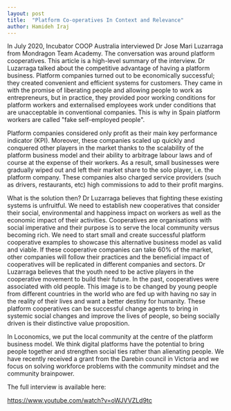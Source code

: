 ```yaml
---
layout: post
title:  "Platform Co-operatives In Context and Relevance"
author: Hamideh Iraj
---
```


In July 2020, Incubator COOP Australia interviewed Dr Jose Mari Luzarraga from Mondragon Team Academy. 
The conversation was around platform cooperatives. 
This article is a high-level summary of the interview. 
Dr Luzarraga talked about the competitive advantage of having a platform business. 
Platform companies turned out to be economically successful; they created convenient and efficient systems for customers. 
They came in with the promise of liberating people and allowing people to work as entrepreneurs, 
but in practice, they provided poor working conditions for platform workers and externalised employees work under conditions that are unacceptable in conventional companies. 
This is why in Spain platform workers are called "fake self-employed people".

Platform companies considered only profit as their main key performance indicator (KPI). 
Moreover, these companies scaled up quickly and conquered other players in the market thanks to the scalability of the platform business model and their ability to arbitrage labour laws and of course at the expense of their workers. 
As a result, small businesses were gradually wiped out and left their market share to the solo player, i.e. the platform company. 
These companies also charged service providers (such as drivers, restaurants, etc) high commissions to add to their profit margins.

What is the solution then? Dr Luzarraga believes that fighting these existing systems is unfruitful. 
We need to establish new cooperatives that consider their social, environmental and happiness impact on workers as well as the economic impact of their activities. 
Cooperatives are organisations with social imperative and their purpose is to serve the local community versus becoming rich. 
We need to start small and create successful platform cooperative examples to showcase this alternative business model as valid and viable. 
If these cooperative companies can take 60% of the market, other companies will follow their practices and the beneficial impact of cooperatives will be replicated in different companies and sectors. 
Dr Luzarraga believes that the youth need to be active players in the cooperative movement to build their future. 
In the past, cooperatives were associated with old people. This image is to be changed by young people from different countries in the world who are fed up with having no say in the reality of their lives and want a better destiny for humanity. 
These platform cooperatives can be successful change agents to bring in systemic social changes and improve the lives of people, 
so being socially driven is their distinctive value proposition.

In Loconomics, we put the local community at the centre of the platform business model. 
We think digital platforms have the potential to bring people together and strengthen social ties rather than alienating people. 
We have recently received a grant from the Darebin council in Victoria and we focus on solving workforce problems with the community mindset and the community brainpower.

The full interview is available here:

https://www.youtube.com/watch?v=oWJVVZLd9tc

